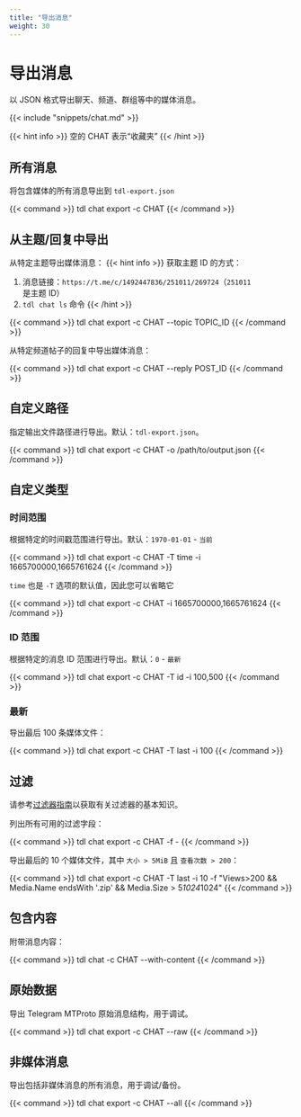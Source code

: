 ```yaml
---
title: "导出消息"
weight: 30
---
```


# 导出消息

以 JSON 格式导出聊天、频道、群组等中的媒体消息。

{{< include "snippets/chat.md" >}}

{{< hint info >}}
空的 CHAT 表示“收藏夹”
{{< /hint >}}

## 所有消息

将包含媒体的所有消息导出到 `tdl-export.json`

{{< command >}}
tdl chat export -c CHAT
{{< /command >}}

## 从主题/回复中导出

从特定主题导出媒体消息：
{{< hint info >}}
获取主题 ID 的方式：

1. 消息链接：`https://t.me/c/1492447836/251011/269724`（`251011` 是主题 ID）
2. `tdl chat ls` 命令
   {{< /hint >}}

{{< command >}}
tdl chat export -c CHAT --topic TOPIC_ID
{{< /command >}}

从特定频道帖子的回复中导出媒体消息：

{{< command >}}
tdl chat export -c CHAT --reply POST_ID
{{< /command >}}

## 自定义路径

指定输出文件路径进行导出。默认：`tdl-export.json`。

{{< command >}}
tdl chat export -c CHAT -o /path/to/output.json
{{< /command >}}

## 自定义类型

### 时间范围

根据特定的时间戳范围进行导出。默认：`1970-01-01` - `当前`

{{< command >}}
tdl chat export -c CHAT -T time -i 1665700000,1665761624
{{< /command >}}

`time` 也是 `-T` 选项的默认值，因此您可以省略它

{{< command >}}
tdl chat export -c CHAT -i 1665700000,1665761624
{{< /command >}}

### ID 范围

根据特定的消息 ID 范围进行导出。默认：`0` - `最新`

{{< command >}}
tdl chat export -c CHAT -T id -i 100,500
{{< /command >}}

### 最新

导出最后 100 条媒体文件：

{{< command >}}
tdl chat export -c CHAT -T last -i 100
{{< /command >}}

## 过滤

请参考[过滤器指南](/zh/reference/expr)以获取有关过滤器的基本知识。

列出所有可用的过滤字段：

{{< command >}}
tdl chat export -c CHAT -f -
{{< /command >}}

导出最后的 10 个媒体文件，其中 `大小 > 5MiB` 且 `查看次数 > 200`：

{{< command >}}
tdl chat export -c CHAT -T last -i 10 -f "Views>200 && Media.Name endsWith '.zip' && Media.Size > 5*1024*1024"
{{< /command >}}

## 包含内容

附带消息内容：

{{< command >}}
tdl chat -c CHAT --with-content
{{< /command >}}

## 原始数据

导出 Telegram MTProto 原始消息结构，用于调试。

{{< command >}}
tdl chat export -c CHAT --raw
{{< /command >}}

## 非媒体消息

导出包括非媒体消息的所有消息，用于调试/备份。

{{< command >}}
tdl chat export -c CHAT --all
{{< /command >}}
